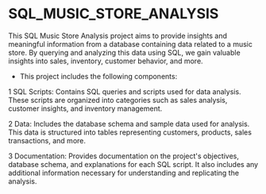 # SQL_MUSIC_STORE_ANALYSIS
This SQL Music Store Analysis project aims to provide insights and meaningful information from a database containing data related to a music store. By querying and analyzing this data using SQL, we gain valuable insights into sales, inventory, customer behavior, and more.

* This project includes the following components:

1 SQL Scripts: Contains SQL queries and scripts used for data analysis. These scripts are organized into categories such as sales analysis, customer insights, and inventory management.

2 Data: Includes the database schema and sample data used for analysis. This data is structured into tables representing customers, products, sales transactions, and more.

3 Documentation: Provides documentation on the project's objectives, database schema, and explanations for each SQL script. It also includes any additional information necessary for understanding and replicating the analysis.
